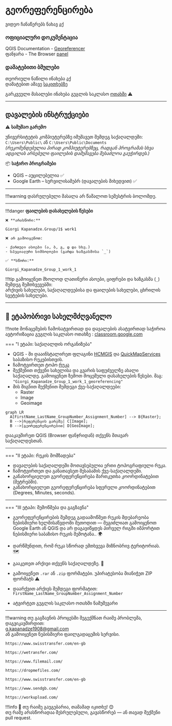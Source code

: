 <!-- https://cloud.mail.ru/public/js3t/PQ6wiuvrC -->
# გეორეფერენცირება

ვიდეო ჩანაწერებს ნახავ [აქ](#) <br>


### ოფიციალური დოკუმენტაცია <br>
QGIS Documentation - [Georeferencer](https://docs.qgis.org/3.40/en/docs/user_manual/managing_data_source/georeferencer.html#index-0) <br>
ფანჯარა - The Browser [panel](https://docs.qgis.org/3.40/en/docs/user_manual/introduction/browser.html#resources-that-can-be-opened-run-from-the-browser) <br>


### დამატებითი ბმულები <br>
თეორიული ნაწილი ინახება [აქ](https://osdoc.qgis.ge/GIS_Basic/Theory/Georeferencing/) <br>
დამატებით ამავე [საკითხებზე](https://osdoc.qgis.ge/GIS_Basic/Theory/Base_Theory/Ellipsoid_Geoid_intro/) <br>


გარკვეული მასალები ინახება გუგლის საკლასო [ოთახში](https://classroom.google.com/) ⚠️ <br>

---
## დავალების ინსტრუქციები

⚠️ **სამუშაო გარემო**

უნივერსიტეტის კომპიუტერებზე იმუშავეთ შემდეგ საქაღალდეში:  
`C:\Users\Public\` ან `C:\Users\Public\Documents`  
*(რეკომენდებულია პირად კომპიუტერებზეც, რადგან პროგრამას სხვა ადგილას არსებული ფაილების დამუშავება შესაძლოა გაუჭირდეს.)*

📦 **საჭირო პროგრამები**

* QGIS – აუცილებელია ✅  
* Google Earth – სურვილისამებრ (დავალების მიხედვით) ✅  

---

!!!warning
    დასრულებული მასალა არ წაშალოთ სემესტრის ბოლომდე.
    
---

!!!danger 
    **ფაილების დასახელების წესები**

    ❌ **არასწორი:**  

    Giorgi Kapanadze.Group/1$ work1  

    ❌ არ გამოიყენოთ:

    - ქართული ასოები (ა, ბ, გ, დ და სხვ.)  
    - სპეციალური სიმბოლოები (გარდა ხაზგასმისა `_`)

    ✅ **სწორი:**  

    Giorgi_Kapanadze_Group_1_work_1  

!!!tip
    გამოიყენეთ მხოლოდ ლათინური ასოები, ციფრები და ხაზგასმა (`_`) შემდეგ შემთხვევებში:  
    არქივის სახელები, საქაღალდეებისა და ფაილების სახელები, ცხრილის სვეტების სახელები.

---

## 📘 ეტაპობრივი სახელმძღვანელო

!!!note
    მონაცემების ჩამოსატვირთად და დავალების ასატვირთად საჭიროა ავტორიზაცია გუგლის საკლასო ოთახზე
     : [classroom.google.com](https://classroom.google.com/)

=== "I ეტაპი: საქაღალდის ორგანიზება"
* QGIS - ში დააინსტალირეთ ფლაგინი [HCMGIS](https://plugins.qgis.org/plugins/HCMGIS/) და 
[QuickMapServices](https://plugins.qgis.org/plugins/quick_map_services/) საბაზისო რუკებისთვის.
* ჩამოტვირთეთ ტოპო [რუკა](https://github.com/ezdanapak/GTU-GIS/raw/e309e38dcb2aee7e2a7188eb2c755c394074f9c3/GIS_SKA/topo_map/K-38-51-G-b.jpg)
* შექმენით თქვენი სახელისა და გვარის საფუძველზე ახალი საქაღალდე. გამოიყენეთ ზემოთ მოცემული დასახელების წესები. მაგ: `"Giorgi_Kapanadze_Group_1_work_1_georeferencing"` <br>
* მის შიგნით შექმენით შემდეგი ქვე-საქაღალდეები:  
  - Raster  
  - Image  
  - Geoimage  

```mermaid
graph LR
  A[FirstName_LastName_GroupNumber_Assignment_Number] --> B{Raster};
  B -->|რეფერენცის გარეშე| C[Image];
  B -->|გეორეფერენცირებით| D[GeoImage];

```

დააკავშირეთ QGIS (Browser ფანჯრიდან) თქვენს მთავარ საქაღალდესთან.

---

=== "II ეტაპი: რუკის მომზადება"
* დავალების საქაღალდეში მოთავსებულია ერთი ტოპოგრაფიული რუკა.
* ჩამოტვირთეთ და განათავსეთ შესაბამის ქვე-საქაღალდეში.
* განახორციელეთ გეორეფერენცირება მართკუთხა კოორდინატებით (მეტრებში).
* განახორციელეთ გეორეფერენცირება სფერული კოორდინატებით (Degrees, Minutes, seconds).

---

=== "III ეტაპი: შემოწმება და გაგზავნა"
* გეორეფერენცირების შემდეგ გადაამოწმეთ რუკის მდებარეობა ნებისმიერი ხელმისაწვდომი მეთოდით — შეგიძლიათ გამოიყენოთ Google Earth 
ან QGIS და არ დაგავიწყდეს პირველ რიგში იმპორტით ნებისმიერი საბაზისო რუკის შემოტანა.. 🌍
* დარწმუნდით, რომ რუკა სწორად ემთხვევა მიზნობრივ ტერიტორიას. 🗺
* გააკეთეთ არქივი თქვენს საქაღალდეზე. 💾
* გამოიყენეთ `.rar` ან `.zip` ფორმატები. უპირატესობა მიანიჭეთ ZIP ფორმატს ⚠️
* დაარქვით არქივს შემდეგი ფორმატით:  
  `FirstName_LastName_GroupNumber_Assignment_Number`

* ატვირტეთ გუგლის საკლასო ოთახში ნამუშევარი

---

!!!warning
    თუ გაგზავნის პროცესში შეგექმნათ რაიმე პრობლემა, დაგვიკავშირდით:  
    g.kapanadze1908@gmail.com  
    ან გამოიყენეთ ნებისმიერი ფაილგადაცემის სერვისი. <br>

    https://www.swisstransfer.com/en-gb

    https://wetransfer.com/

    https://www.filemail.com/

    https://dropmefiles.com/

    https://www.swisstransfer.com/en-gb

    https://www.sendgb.com/

    https://workupload.com/ 

!!!info
    📌 თუ რაიმე გაუგებარია, თამამად იკითხე! 😊  
    თუ რამე არასწორადაა შესრულებული, გავასწორებ — ან თავად შექმენი pull request. 

